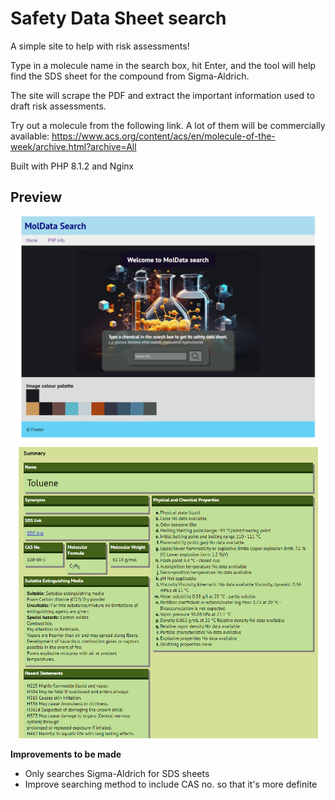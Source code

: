 # Safety Data Sheet search

A simple site to help with risk assessments!

Type in a molecule name in the search box, hit Enter, and the tool will help find the SDS sheet for the compound from Sigma-Aldrich.

The site will scrape the PDF and extract the important information used to draft risk assessments.

Try out a molecule from the following link. A lot of them will be commercially available: https://www.acs.org/content/acs/en/molecule-of-the-week/archive.html?archive=All

Built with PHP 8.1.2 and Nginx

## Preview

![image](/docs/Home.png)
![image](/docs/Results.png)

**Improvements to be made**

* Only searches Sigma-Aldrich for SDS sheets
* Improve searching method to include CAS no. so that it's more definite
